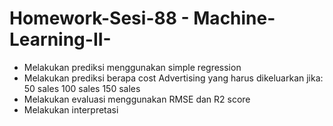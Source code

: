 # Homework-Sesi-88 - Machine-Learning-II-

* Melakukan prediksi menggunakan simple regression
* Melakukan prediksi berapa cost Advertising yang harus dikeluarkan jika:
50 sales
100 sales
150 sales
* Melakukan evaluasi menggunakan RMSE dan R2 score
* Melakukan interpretasi
